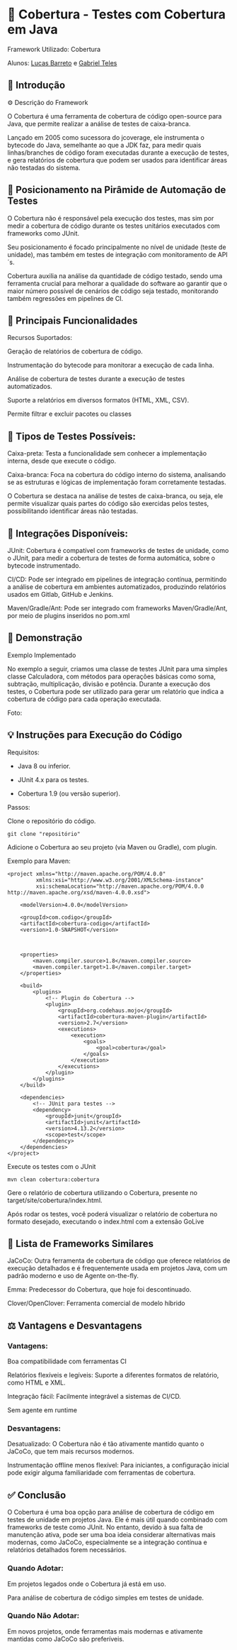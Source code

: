 # 🎯 Cobertura - Testes com Cobertura em Java

Framework Utilizado: Cobertura 

Alunos: [Lucas Barreto](https://github.com/LucasB712) e [Gabriel Teles](https://github.com/gqteles)

## 📝 Introdução
⚙️ Descrição do Framework

O Cobertura é uma ferramenta de cobertura de código open-source para Java, que permite realizar a análise de testes de caixa-branca. 

Lançado em 2005 como sucessora do jcoverage, ele instrumenta o bytecode do Java, semelhante ao que a JDK faz, para medir quais linhas/branches de código foram executadas durante a execução de testes, e gera relatórios de cobertura que podem ser usados para identificar áreas não testadas do sistema.

## 🏰 Posicionamento na Pirâmide de Automação de Testes


O Cobertura não é responsável pela execução dos testes, mas sim por medir a cobertura de código durante os testes unitários executados com frameworks como JUnit. 

Seu posicionamento é focado principalmente no nível de unidade (teste de unidade), mas também em testes de integração com monitoramento de API´s. 

Cobertura auxilia na análise da quantidade de código testado, sendo uma ferramenta crucial para melhorar a qualidade do software ao garantir que o maior número possível de cenários de código seja testado, monitorando também regressões em pipelines de CI.

## 🔧 Principais Funcionalidades

Recursos Suportados:

Geração de relatórios de cobertura de código.

Instrumentação do bytecode para monitorar a execução de cada linha.

Análise de cobertura de testes durante a execução de testes automatizados.

Suporte a relatórios em diversos formatos (HTML, XML, CSV).

Permite filtrar e excluir pacotes ou classes

## 🧠 Tipos de Testes Possíveis:

Caixa-preta: Testa a funcionalidade sem conhecer a implementação interna, desde que execute o código.

Caixa-branca: Foca na cobertura do código interno do sistema, analisando se as estruturas e lógicas de implementação foram corretamente testadas.

O Cobertura se destaca na análise de testes de caixa-branca, ou seja, ele permite visualizar quais partes do código são exercidas pelos testes, possibilitando identificar áreas não testadas.

## 🔄 Integrações Disponíveis:

JUnit: Cobertura é compatível com frameworks de testes de unidade, como o JUnit, para medir a cobertura de testes de forma automática, sobre o bytecode instrumentado.

CI/CD: Pode ser integrado em pipelines de integração contínua, permitindo a análise de cobertura em ambientes automatizados, produzindo relatórios usados em Gitlab, GitHub e Jenkins.

Maven/Gradle/Ant:
Pode ser integrado com frameworks Maven/Gradle/Ant, por meio de plugins inseridos no pom.xml

## 🚀 Demonstração
Exemplo Implementado

No exemplo a seguir, criamos uma classe de testes JUnit para uma simples classe Calculadora, com métodos para operações básicas como soma, subtração, multiplicação, divisão e potência. Durante a execução dos testes, o Cobertura pode ser utilizado para gerar um relatório que indica a cobertura de código para cada operação executada.

Foto:


## 💡 Instruções para Execução do Código

Requisitos:

- Java 8 ou inferior.

- JUnit 4.x para os testes.

- Cobertura 1.9 (ou versão superior).

Passos:

Clone o repositório do código.

```
git clone "repositório"
```

Adicione o Cobertura ao seu projeto (via Maven ou Gradle), com plugin.

Exemplo para Maven:

```
<project xmlns="http://maven.apache.org/POM/4.0.0"
         xmlns:xsi="http://www.w3.org/2001/XMLSchema-instance"
         xsi:schemaLocation="http://maven.apache.org/POM/4.0.0 http://maven.apache.org/xsd/maven-4.0.0.xsd">

    <modelVersion>4.0.0</modelVersion>

    <groupId>com.codigo</groupId>
    <artifactId>cobertura-codigo</artifactId>
    <version>1.0-SNAPSHOT</version>

    

    <properties>
        <maven.compiler.source>1.8</maven.compiler.source>
        <maven.compiler.target>1.8</maven.compiler.target>
    </properties>

    <build>
        <plugins>
            <!-- Plugin do Cobertura -->
            <plugin>
                <groupId>org.codehaus.mojo</groupId>
                <artifactId>cobertura-maven-plugin</artifactId>
                <version>2.7</version>
                <executions>
                    <execution>
                        <goals>
                            <goal>cobertura</goal>
                        </goals>
                    </execution>
                </executions>
            </plugin>
        </plugins>
    </build>

    <dependencies>
        <!-- JUnit para testes -->
        <dependency>
            <groupId>junit</groupId>
            <artifactId>junit</artifactId>
            <version>4.13.2</version>
            <scope>test</scope>
        </dependency>
    </dependencies>
</project>

```

Execute os testes com o JUnit
```
mvn clean cobertura:cobertura
```

Gere o relatório de cobertura utilizando o Cobertura, presente no target/site/cobertura/index.html.


Após rodar os testes, você poderá visualizar o relatório de cobertura no formato desejado, executando o index.html com a extensão GoLive

## 🔄 Lista de Frameworks Similares

JaCoCo: Outra ferramenta de cobertura de código que oferece relatórios de execução detalhados e é frequentemente usada em projetos Java, com um padrão moderno e uso de Agente on-the-fly.

Emma: Predecessor do Cobertura, que hoje foi descontinuado.

Clover/OpenClover:
Ferramenta comercial de modelo híbrido


## ⚖️ Vantagens e Desvantagens
### Vantagens:

Boa compatibilidade com ferramentas CI

Relatórios flexíveis e legíveis: Suporte a diferentes formatos de relatório, como HTML e XML.

Integração fácil: Facilmente integrável a sistemas de CI/CD.

Sem agente em runtime

### Desvantagens:

Desatualizado: O Cobertura não é tão ativamente mantido quanto o JaCoCo, que tem mais recursos modernos.

Instrumentação offline menos flexível: Para iniciantes, a configuração inicial pode exigir alguma familiaridade com ferramentas de cobertura.

## ✅ Conclusão

O Cobertura é uma boa opção para análise de cobertura de código em testes de unidade em projetos Java. Ele é mais útil quando combinado com frameworks de teste como JUnit. No entanto, devido à sua falta de manutenção ativa, pode ser uma boa ideia considerar alternativas mais modernas, como JaCoCo, especialmente se a integração contínua e relatórios detalhados forem necessários.

### Quando Adotar:

Em projetos legados onde o Cobertura já está em uso.

Para análise de cobertura de código simples em testes de unidade.

### Quando Não Adotar:

Em novos projetos, onde ferramentas mais modernas e ativamente mantidas como JaCoCo são preferíveis.
